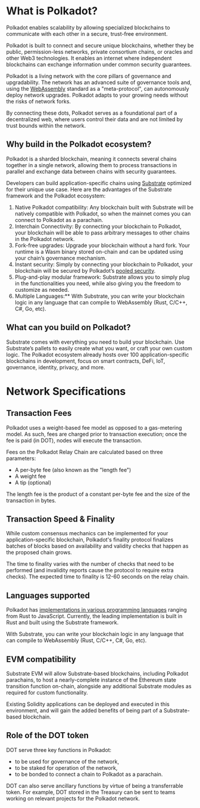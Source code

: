 # What is Polkadot?

Polkadot enables scalability by allowing specialized blockchains to communicate with each other in a secure, trust-free environment.

Polkadot is built to connect and secure unique blockchains, whether they be public, permission-less networks, private consortium chains, or oracles and other Web3 technologies. It enables an internet where independent blockchains can exchange information under common security guarantees.

Polkadot is a living network with the core pillars of governance and upgradability. The network has an advanced suite of governance tools and, using the [WebAssembly](https://webassembly.org/) standard as a "meta-protocol", can autonomously deploy network upgrades. Polkadot adapts to your growing needs without the risks of network forks.

By connecting these dots, Polkadot serves as a foundational part of a decentralized web, where users control their data and are not limited by trust bounds within the network.

## Why build in the Polkadot ecosystem?

Polkadot is a sharded blockchain, meaning it connects several chains together in a single network, allowing them to process transactions in parallel and exchange data between chains with security guarantees.

Developers can build application-specific chains using [Substrate](https://www.substrate.io/) optimized for their unique use case. Here are the advantages of the Substrate framework and the Polkadot ecosystem:

1. Native Polkadot compatibility: Any blockchain built with Substrate will be natively compatible with Polkadot, so when the mainnet comes you can connect to Polkadot as a parachain.
2. Interchain Connectivity: By connecting your blockchain to Polkadot, your blockchain will be able to pass arbitrary messages to other chains in the Polkadot network.
3. Fork-free upgrades: Upgrade your blockchain without a hard fork. Your runtime is a Wasm binary stored on-chain and can be updated using your chain’s governance mechanism.
4. Instant security: Simply by connecting your blockchain to Polkadot, your blockchain will be secured by Polkadot’s [pooled security](https://medium.com/polkadot-network/how-polkadot-tackles-the-biggest-problems-facing-blockchain-innovators-1affc1309b0f).
5. Plug-and-play modular framework: Substrate allows you to simply plug in the functionalities you need, while also giving you the freedom to customize as needed.
6. Multiple Languages:** With Substrate, you can write your blockchain logic in any language that can compile to WebAssembly (Rust, C/C++, C#, Go, etc).

## What can you build on Polkadot?

Substrate comes with everything you need to build your blockchain. Use Substrate’s pallets to easily create what you want, or craft your own custom logic. The Polkadot ecosystem already hosts over 100 application-specific blockchains in development, focus on smart contracts, DeFi, IoT, governance, identity, privacy, and more.

# Network Specifications

## Transaction Fees

Polkadot uses a weight-based fee model as opposed to a gas-metering model. As such, fees are charged prior to transaction execution; once the fee is paid (in DOT), nodes will execute the transaction.

Fees on the Polkadot Relay Chain are calculated based on three parameters:

* A per-byte fee (also known as the "length fee")
* A weight fee
* A tip (optional)

The length fee is the product of a constant per-byte fee and the size of the transaction in bytes.

## Transaction Speed & Finality

While custom consensus mechanics can be implemented for your application-specific blockchain, Polkadot's finality protocol finalizes batches of blocks based on availability and validity checks that happen as the proposed chain grows.

The time to finality varies with the number of checks that need to be performed (and invalidity reports cause the protocol to require extra checks). The expected time to finality is 12-60 seconds on the relay chain.

## Languages supported

Polkadot has [implementations in various programming languages](https://wiki.polkadot.network/docs/en/learn-implementations) ranging from Rust to JavaScript. Currently, the leading implementation is built in Rust and built using the Substrate framework.

With Substrate, you can write your blockchain logic in any language that can compile to WebAssembly (Rust, C/C++, C#, Go, etc).

## EVM compatibility

Substrate EVM will allow Substrate-based blockchains, including Polkadot parachains, to host a nearly-complete instance of the Ethereum state transition function on-chain, alongside any additional Substrate modules as required for custom functionality.

Existing Solidity applications can be deployed and executed in this environment, and will gain the added benefits of being part of a Substrate-based blockchain.

## Role of the DOT token

DOT serve three key functions in Polkadot:

* to be used for governance of the network,
* to be staked for operation of the network,
* to be bonded to connect a chain to Polkadot as a parachain.

DOT can also serve ancillary functions by virtue of being a transferrable token. For example, DOT stored in the Treasury can be sent to teams working on relevant projects for the Polkadot network.
